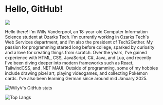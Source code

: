 # Hello, GitHub!
![](https://komarev.com/ghpvc/?username=ItsMeWillyV)

Hello there! I'm Willy Vanderpool, an 18-year-old Computer Information Science student at Ozarks Tech. I'm currently working in Ozarks Tech's Web Services department, and I'm also the president of Tech2Gether. My passion for programming started long before college, sparked by curiosity and a love for creating things from scratch. Over the years, I've gained experience with HTML, CSS, JavaScript, C#, Java, and Lua, and recently I've been diving deeper into modern frameworks such as React, TailwindCSS, and .NET MAUI. Outside of programming, some of my hobbies include drawing pixel art, playing videogames, and collecting Pokémon cards. I've also been learning German since around mid January 2025.

![WillyV's GitHub stats](https://github-readme-stats.vercel.app/api?username=ItsMeWillyV)

![Top Langs](https://github-readme-stats.vercel.app/api/top-langs/?username=ItsMeWillyV)
